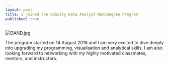 ```yaml
---
layout: post
title: I joined the Udacity Data Analyst Nanodegree Program
published: true
---
```

![DAND.jpg]({{site.baseurl}}/_posts/DAND.jpg)

The program started on 14 August 2018 and I am very excited to dive deeply into upgrading my programming, visualisation and analytical skills. I am also looking forward to networking with my highly motivated classmates, mentors, and instructors. 


